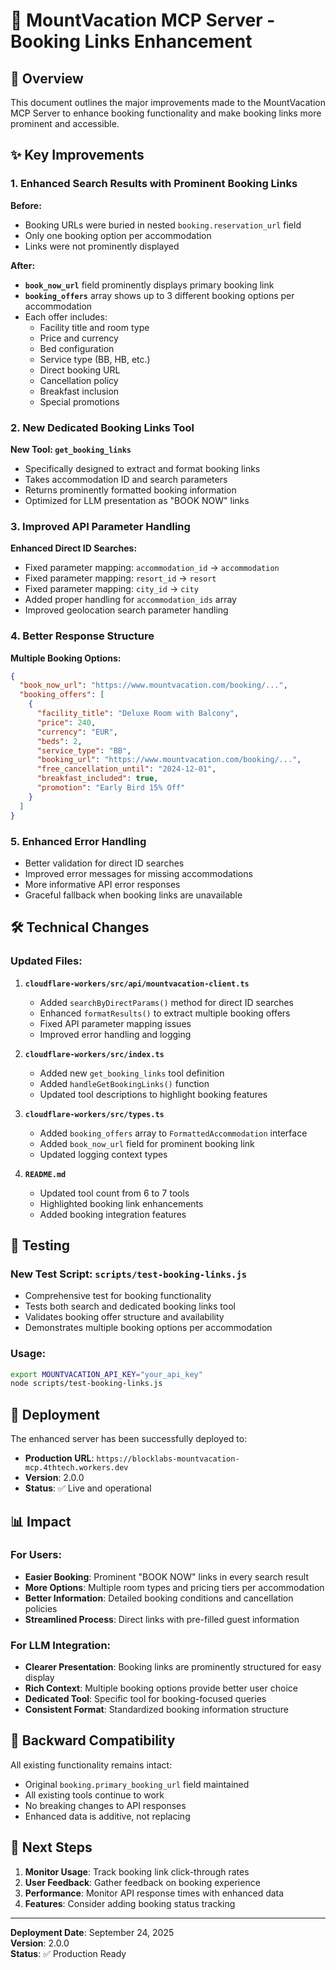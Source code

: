 # 🔗 MountVacation MCP Server - Booking Links Enhancement

## 🎯 Overview

This document outlines the major improvements made to the MountVacation MCP Server to enhance booking functionality and make booking links more prominent and accessible.

## ✨ Key Improvements

### 1. **Enhanced Search Results with Prominent Booking Links**

**Before:**
- Booking URLs were buried in nested `booking.reservation_url` field
- Only one booking option per accommodation
- Links were not prominently displayed

**After:**
- **`book_now_url`** field prominently displays primary booking link
- **`booking_offers`** array shows up to 3 different booking options per accommodation
- Each offer includes:
  - Facility title and room type
  - Price and currency
  - Bed configuration
  - Service type (BB, HB, etc.)
  - Direct booking URL
  - Cancellation policy
  - Breakfast inclusion
  - Special promotions

### 2. **New Dedicated Booking Links Tool**

**New Tool: `get_booking_links`**
- Specifically designed to extract and format booking links
- Takes accommodation ID and search parameters
- Returns prominently formatted booking information
- Optimized for LLM presentation as "BOOK NOW" links

### 3. **Improved API Parameter Handling**

**Enhanced Direct ID Searches:**
- Fixed parameter mapping: `accommodation_id` → `accommodation`
- Fixed parameter mapping: `resort_id` → `resort`  
- Fixed parameter mapping: `city_id` → `city`
- Added proper handling for `accommodation_ids` array
- Improved geolocation search parameter handling

### 4. **Better Response Structure**

**Multiple Booking Options:**
```json
{
  "book_now_url": "https://www.mountvacation.com/booking/...",
  "booking_offers": [
    {
      "facility_title": "Deluxe Room with Balcony",
      "price": 240,
      "currency": "EUR",
      "beds": 2,
      "service_type": "BB",
      "booking_url": "https://www.mountvacation.com/booking/...",
      "free_cancellation_until": "2024-12-01",
      "breakfast_included": true,
      "promotion": "Early Bird 15% Off"
    }
  ]
}
```

### 5. **Enhanced Error Handling**

- Better validation for direct ID searches
- Improved error messages for missing accommodations
- More informative API error responses
- Graceful fallback when booking links are unavailable

## 🛠️ Technical Changes

### Updated Files:

1. **`cloudflare-workers/src/api/mountvacation-client.ts`**
   - Added `searchByDirectParams()` method for direct ID searches
   - Enhanced `formatResults()` to extract multiple booking offers
   - Fixed API parameter mapping issues
   - Improved error handling and logging

2. **`cloudflare-workers/src/index.ts`**
   - Added new `get_booking_links` tool definition
   - Added `handleGetBookingLinks()` function
   - Updated tool descriptions to highlight booking features

3. **`cloudflare-workers/src/types.ts`**
   - Added `booking_offers` array to `FormattedAccommodation` interface
   - Added `book_now_url` field for prominent booking link
   - Updated logging context types

4. **`README.md`**
   - Updated tool count from 6 to 7 tools
   - Highlighted booking link enhancements
   - Added booking integration features

## 🧪 Testing

### New Test Script: `scripts/test-booking-links.js`
- Comprehensive test for booking functionality
- Tests both search and dedicated booking links tool
- Validates booking offer structure and availability
- Demonstrates multiple booking options per accommodation

### Usage:
```bash
export MOUNTVACATION_API_KEY="your_api_key"
node scripts/test-booking-links.js
```

## 🚀 Deployment

The enhanced server has been successfully deployed to:
- **Production URL**: `https://blocklabs-mountvacation-mcp.4thtech.workers.dev`
- **Version**: 2.0.0
- **Status**: ✅ Live and operational

## 📊 Impact

### For Users:
- **Easier Booking**: Prominent "BOOK NOW" links in every search result
- **More Options**: Multiple room types and pricing tiers per accommodation
- **Better Information**: Detailed booking conditions and cancellation policies
- **Streamlined Process**: Direct links with pre-filled guest information

### For LLM Integration:
- **Clearer Presentation**: Booking links are prominently structured for easy display
- **Rich Context**: Multiple booking options provide better user choice
- **Dedicated Tool**: Specific tool for booking-focused queries
- **Consistent Format**: Standardized booking information structure

## 🔄 Backward Compatibility

All existing functionality remains intact:
- Original `booking.primary_booking_url` field maintained
- All existing tools continue to work
- No breaking changes to API responses
- Enhanced data is additive, not replacing

## 🎯 Next Steps

1. **Monitor Usage**: Track booking link click-through rates
2. **User Feedback**: Gather feedback on booking experience
3. **Performance**: Monitor API response times with enhanced data
4. **Features**: Consider adding booking status tracking

---

**Deployment Date**: September 24, 2025  
**Version**: 2.0.0  
**Status**: ✅ Production Ready
